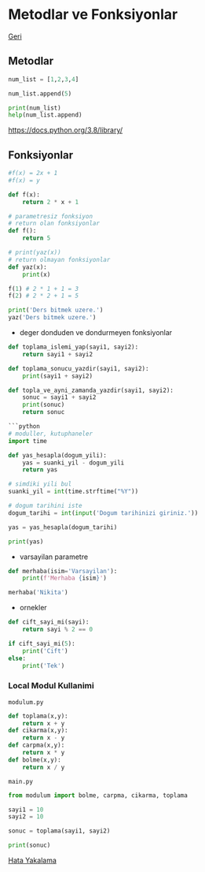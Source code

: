 # Metodlar ve Fonksiyonlar
[Geri](7-donguler.md)
## Metodlar

```python
num_list = [1,2,3,4]

num_list.append(5)

print(num_list)
help(num_list.append)
```

https://docs.python.org/3.8/library/

## Fonksiyonlar
```python
#f(x) = 2x + 1
#f(x) = y

def f(x):
    return 2 * x + 1

# parametresiz fonksiyon
# return olan fonksiyonlar
def f():
    return 5

# print(yaz(x))
# return olmayan fonksiyonlar
def yaz(x):
    print(x)

f(1) # 2 * 1 + 1 = 3
f(2) # 2 * 2 + 1 = 5

print('Ders bitmek uzere.')
yaz('Ders bitmek uzere.')
```
* deger donduden ve dondurmeyen fonksiyonlar
```python
def toplama_islemi_yap(sayi1, sayi2):
    return sayi1 + sayi2

def toplama_sonucu_yazdir(sayi1, sayi2):
    print(sayi1 + sayi2)

def topla_ve_ayni_zamanda_yazdir(sayi1, sayi2):
    sonuc = sayi1 + sayi2
    print(sonuc)
    return sonuc

```python
# moduller, kutuphaneler
import time

def yas_hesapla(dogum_yili):
    yas = suanki_yil - dogum_yili
    return yas

# simdiki yili bul
suanki_yil = int(time.strftime("%Y"))

# dogum tarihini iste
dogum_tarihi = int(input('Dogum tarihinizi giriniz.'))

yas = yas_hesapla(dogum_tarihi)

print(yas)
```

* varsayilan parametre
```python
def merhaba(isim='Varsayilan'):
    print(f'Merhaba {isim}')

merhaba('Nikita')
```

* ornekler
```python
def cift_sayi_mi(sayi):
    return sayi % 2 == 0

if cift_sayi_mi(5):
    print('Cift')
else:
    print('Tek')
```

### Local Modul Kullanimi

`modulum.py`
```python
def toplama(x,y):
    return x + y
def cikarma(x,y):
    return x - y
def carpma(x,y):
    return x * y
def bolme(x,y):
    return x / y
```

`main.py`
```python
from modulum import bolme, carpma, cikarma, toplama

sayi1 = 10
sayi2 = 10

sonuc = toplama(sayi1, sayi2)

print(sonuc)
```

[Hata Yakalama](9-hatalar.md)